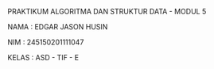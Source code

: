 PRAKTIKUM ALGORITMA DAN STRUKTUR DATA - MODUL 5

NAMA : EDGAR JASON HUSIN

NIM : 245150201111047

KELAS : ASD - TIF - E
